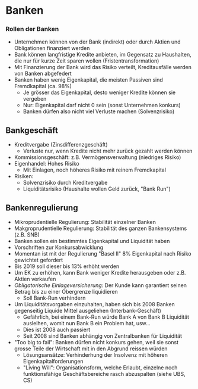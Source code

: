 # Banken
### Rollen der Banken
- Unternehmen können von der Bank (indirekt) oder durch Aktien und Obligationen finanziert werden
- Bank können langfristige Kredite anbieten, im Gegensatz zu Haushalten, die nur für kurze Zeit sparen wollen (Fristentransformation)
- Mit Finanzierung der Bank wird das Risiko verteilt, Kreditausfälle werden von Banken abgefedert
- Banken haben wenig Eigenkapital, die meisten Passiven sind Fremdkapital (ca. 98%)
    - Je grösser das Eigenkapital, desto weniger Kredite können sie vergeben
    - Nur: Eigenkapital darf nicht 0 sein (sonst Unternehmen konkurs)
    - Banken dürfen also nicht viel Verluste machen (Solvenzrisiko)

## Bankgeschäft
- Kreditvergabe (Zinsdifferenzgeschäft)
    - Verluste nur, wenn Kredite nicht mehr zurück gezahlt werden können
- Kommissionsgeschäft: z.B. Vermögensverwaltung (niedriges Risiko)
- Eigenhandel: Hohes Risiko
    - Mit Einlagen, noch höheres Risiko mit reinem Fremdkapital
- Risiken:
    - Solvenzrisiko durch Kreditvergabe
    - Liquiditätsrisiko (Haushalte wollen Geld zurück, "Bank Run")

## Bankenregulierung
- Mikroprudentielle Regulierung: Stabilität einzelner Banken
- Makgroprudentielle Regulierung: Stabilität des ganzen Bankensystems (z.B. SNB)
- Banken sollen ein bestimmtes Eigenkapital und Liquidität haben
- Vorschriften zur Konkursabwicklung
- Momentan ist mit der Regulierung "Basel II" 8% Eigenkapital nach Risiko gewichtet gefordert
- Bis 2019 soll dieser bis 13% erhöht werden
- Um EK zu erhöhen, kann Bank weniger Kredite herausgeben oder z.B. Aktien verkaufen
- *Obligatorische Einlageversicherung*: Der Kunde kann garantiert seinen Betrag bis zu einer Obergrenze liquidieren
    - Soll Bank-Run verhindern
- Um Liquiditätsvorgaben einzuhalten, haben sich bis 2008 Banken gegenseitig Liquide Mittel ausgeliehen (Interbank-Geschäft)
    - Gefährlich, bei einem Bank-Run würde Bank A von Bank B Liquidität ausleihen, womit nun Bank B ein Problem hat, usw...
    - Dies ist 2008 auch passiert
    - Seit 2008 sind Banken abhängig von Zentralbanken für Liquidität
- "Too big to fail": Banken dürfen nicht konkurs gehen, weil sie sonst grosse Teile der Wirtschaft mit in den Abgrund reissen würden
    - Lösungsansätze: Verhinderhung der Insolvenz mit höheren Eigenkapitalforderungen
    - "Living Will": Organisationsform, welche Erlaubt, einzelne noch funktionsfähige Geschäftsbereiche rasch abzuspalten (siehe UBS, CS)

